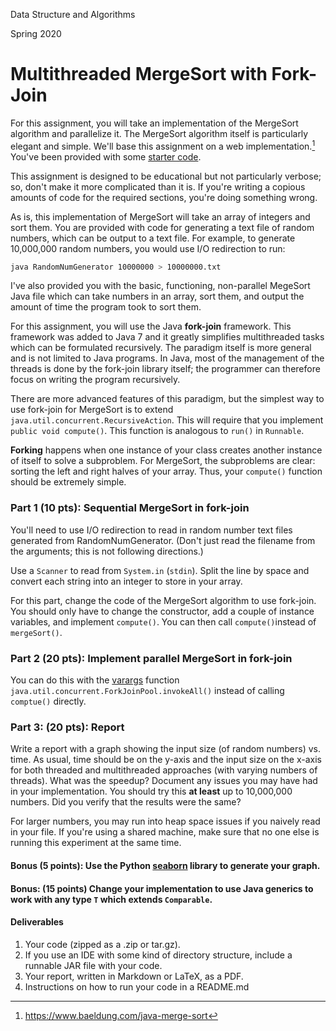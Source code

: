 Data Structure and Algorithms

Spring 2020

#  Multithreaded MergeSort with Fork-Join

For this assignment, you will take an implementation of the MergeSort algorithm and parallelize it.  The MergeSort algorithm itself is particularly elegant and simple.  We'll base this assignment on a web implementation.[^1] You've been provided with some [starter code](https://github.com/acgrissom/courses/tree/master/algorithms/code/parallel_mergesort).

This assignment is designed to be educational but not particularly verbose; so, don't make it more complicated than it is.  If you're writing a copious amounts of code for the required sections, you're doing something wrong.

As is, this implementation of MergeSort will take an array of integers and sort them.   You are provided with code for generating a text file of random numbers, which can be output to a text file.  For example, to generate 10,000,000 random numbers, you would use I/O redirection to run:

```bash
java RandomNumGenerator 10000000 > 10000000.txt
```

I've also provided you with the basic, functioning, non-parallel MegeSort Java file which can take numbers in an array, sort them, and output the amount of time the program took to sort them.

For this assignment, you will use the Java **fork-join** framework.  This framework was added to Java 7 and it greatly simplifies multithreaded tasks which can be formulated recursively.  The paradigm itself is more general and is not limited to Java programs.  In Java, most of the management of the threads is done by the fork-join library itself; the programmer can therefore focus on writing the program recursively.

There are more advanced features of this paradigm, but the simplest way to use fork-join for MergeSort is to extend `java.util.concurrent.RecursiveAction`.  This will require that you implement `public void compute()`.  This function is analogous to `run()` in `Runnable`.

**Forking** happens when one instance of your class creates another instance of itself to solve a subproblem.  For MergeSort, the subproblems are clear: sorting the left and right halves of your array.  Thus, your `compute()` function should be extremely simple.

###  Part 1 (10 pts):  Sequential MergeSort in fork-join

You'll need to use I/O redirection to read in random number text files generated from RandomNumGenerator.  (Don't just read the filename from the arguments; this is not following directions.)

Use a `Scanner` to read from `System.in` (`stdin`).  Split the line by space and convert each string into an integer to store in your array.

For this part, change the code of the MergeSort algorithm to use fork-join.  You should only have to change the constructor, add a couple of instance variables, and implement `compute()`.  You can then call `compute()`instead of `mergeSort()`.



###  Part 2 (20 pts): Implement parallel MergeSort in fork-join

You can do this with the [varargs](https://www.geeksforgeeks.org/variable-arguments-varargs-in-java/) function `java.util.concurrent.ForkJoinPool.invokeAll()` instead of calling `comptue()` directly.

###  Part 3: (20 pts): Report

Write a report with a graph showing the input size (of random numbers) vs. time. As usual, time should be on the  y-axis and the input size on the x-axis for both threaded and multithreaded approaches (with varying numbers of threads).   What was the speedup? Document any issues you may have had in your implementation.  You should try this **at least** up to 10,000,000 numbers.  Did you verify that the results were the same? 

For larger numbers, you may run into heap space issues if you naively read in your file.  If you're using a shared machine, make sure that no one else is running this experiment at the same time.

#### Bonus (5 points): Use the Python [seaborn](https://seaborn.pydata.org/) library to generate your graph.

#### Bonus: (15 points) Change your implementation to use Java generics to work with any type `T` which extends `Comparable`.

####  Deliverables

1. Your code (zipped as a .zip or tar.gz).
2. If you use an IDE with some kind of directory structure, include a runnable JAR file with your code.
3. Your report, written in Markdown or LaTeX, as a PDF.
4. Instructions on how to run your code in a README.md

[^1]: https://www.baeldung.com/java-merge-sort









